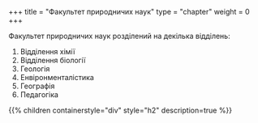 +++
title = "Факультет природничих наук"
type = "chapter"
weight = 0
+++

Факультет природничих наук розділений на декілька відділень: 
1. Відділення хімії
2. Відділення біології
3. Геологія
4. Енвіронменталістика
5. Географія
6. Педагогіка


{{% children containerstyle="div" style="h2" description=true %}}